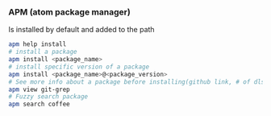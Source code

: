 ### APM (atom package manager)
Is installed by default and added to the path
```bash
apm help install
# install a package
apm install <package_name> 
# install specific version of a package
apm install <package_name>@<package_version> 
# See more info about a package before installing(github link, # of dls)
apm view git-grep 
# Fuzzy search package
apm search coffee
```

